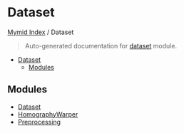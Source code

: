 # Dataset

[Mymid Index](../README.md#mymid-index) /
Dataset

> Auto-generated documentation for [dataset](https://github.com/enricobu96/myMID/blob/main/dataset/__init__.py) module.

- [Dataset](#dataset)
  - [Modules](#modules)

## Modules

- [Dataset](./dataset.md)
- [HomographyWarper](./homography_warper.md)
- [Preprocessing](./preprocessing.md)